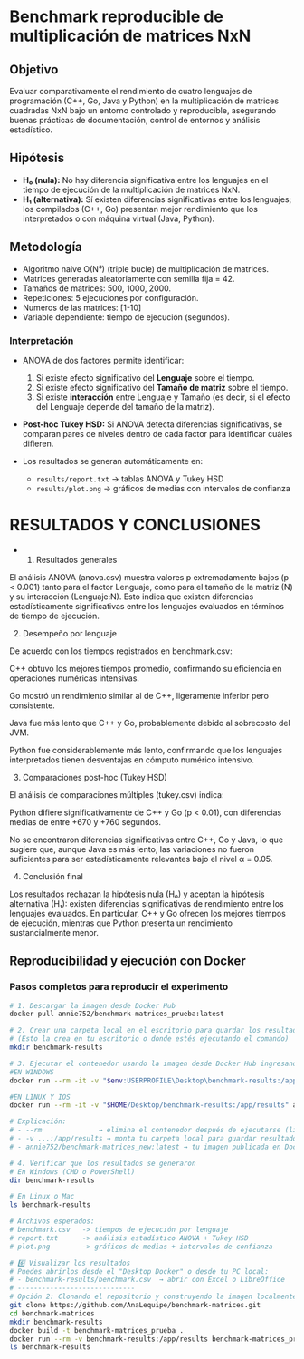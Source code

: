 # Benchmark reproducible de multiplicación de matrices NxN

## Objetivo
Evaluar comparativamente el rendimiento de cuatro lenguajes de programación (C++, Go, Java y Python) en la multiplicación de matrices cuadradas NxN bajo un entorno controlado y reproducible, asegurando buenas prácticas de documentación, control de entornos y análisis estadístico.

## Hipótesis
- **H₀ (nula):** No hay diferencia significativa entre los lenguajes en el tiempo de ejecución de la multiplicación de matrices NxN.  
- **H₁ (alternativa):** Sí existen diferencias significativas entre los lenguajes; los compilados (C++, Go) presentan mejor rendimiento que los interpretados o con máquina virtual (Java, Python).

## Metodología
- Algoritmo naive O(N³) (triple bucle) de multiplicación de matrices.  
- Matrices generadas aleatoriamente con semilla fija = 42.  
- Tamaños de matrices: 500, 1000, 2000.  
- Repeticiones: 5 ejecuciones por configuración.  
- Numeros de las matrices: [1-10]
- Variable dependiente: tiempo de ejecución (segundos).  

### Interpretación
- ANOVA de dos factores permite identificar:
  1. Si existe efecto significativo del **Lenguaje** sobre el tiempo.
  2. Si existe efecto significativo del **Tamaño de matriz** sobre el tiempo.
  3. Si existe **interacción** entre Lenguaje y Tamaño (es decir, si el efecto del Lenguaje depende del tamaño de la matriz).

- **Post-hoc Tukey HSD:** Si ANOVA detecta diferencias significativas, se comparan pares de niveles dentro de cada factor para identificar cuáles difieren.

- Los resultados se generan automáticamente en:
  - `results/report.txt` → tablas ANOVA y Tukey HSD  
  - `results/plot.png` → gráficos de medias con intervalos de confianza

# RESULTADOS Y CONCLUSIONES

- 1. Resultados generales

El análisis ANOVA (anova.csv) muestra valores p extremadamente bajos (p < 0.001) tanto para el factor Lenguaje, como para el tamaño de la matriz (N) y su interacción (Lenguaje:N).
Esto indica que existen diferencias estadísticamente significativas entre los lenguajes evaluados en términos de tiempo de ejecución.

2. Desempeño por lenguaje

De acuerdo con los tiempos registrados en benchmark.csv:

C++ obtuvo los mejores tiempos promedio, confirmando su eficiencia en operaciones numéricas intensivas.

Go mostró un rendimiento similar al de C++, ligeramente inferior pero consistente.

Java fue más lento que C++ y Go, probablemente debido al sobrecosto del JVM.

Python fue considerablemente más lento, confirmando que los lenguajes interpretados tienen desventajas en cómputo numérico intensivo.

3. Comparaciones post-hoc (Tukey HSD)

El análisis de comparaciones múltiples (tukey.csv) indica:

Python difiere significativamente de C++ y Go (p < 0.01), con diferencias medias de entre +670 y +760 segundos.

No se encontraron diferencias significativas entre C++, Go y Java, lo que sugiere que, aunque Java es más lento, las variaciones no fueron suficientes para ser estadísticamente relevantes bajo el nivel α = 0.05.

4. Conclusión final

Los resultados rechazan la hipótesis nula (H₀) y aceptan la hipótesis alternativa (H₁):
existen diferencias significativas de rendimiento entre los lenguajes evaluados.
En particular, C++ y Go ofrecen los mejores tiempos de ejecución, mientras que Python presenta un rendimiento sustancialmente menor.

## Reproducibilidad y ejecución con Docker

### Pasos completos para reproducir el experimento

```bash
# 1. Descargar la imagen desde Docker Hub
docker pull annie752/benchmark-matrices_prueba:latest

# 2. Crear una carpeta local en el escritorio para guardar los resultados
# (Esto la crea en tu escritorio o donde estés ejecutando el comando)
mkdir benchmark-results

# 3. Ejecutar el contenedor usando la imagen desde Docker Hub ingresando POWERSHELL
#EN WINDOWS
docker run --rm -it -v "$env:USERPROFILE\Desktop\benchmark-results:/app/results" annie752/benchmark-matrices_prueba snakemake --cores 4 -p

#EN LINUX Y IOS
docker run --rm -it -v "$HOME/Desktop/benchmark-results:/app/results" annie752/benchmark-matrices_prueba snakemake --cores 4 -p

# Explicación:
# - --rm              → elimina el contenedor después de ejecutarse (limpio)
# - -v ...:/app/results → monta tu carpeta local para guardar resultados del benchmark
# - annie752/benchmark-matrices_new:latest → tu imagen publicada en Docker Hub

# 4. Verificar que los resultados se generaron
# En Windows (CMD o PowerShell)
dir benchmark-results

# En Linux o Mac
ls benchmark-results

# Archivos esperados:
# benchmark.csv   -> tiempos de ejecución por lenguaje
# report.txt      -> análisis estadístico ANOVA + Tukey HSD
# plot.png        -> gráficos de medias + intervalos de confianza

# 6️⃣ Visualizar los resultados
# Puedes abrirlos desde el "Desktop Docker" o desde tu PC local:
# - benchmark-results/benchmark.csv  → abrir con Excel o LibreOffice
# -----------------------------
# Opción 2: Clonando el repositorio y construyendo la imagen localmente
git clone https://github.com/AnaLequipe/benchmark-matrices.git
cd benchmark-matrices
mkdir benchmark-results
docker build -t benchmark-matrices_prueba .
docker run --rm -v benchmark-results:/app/results benchmark-matrices_prueba
ls benchmark-results


